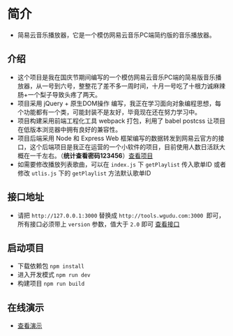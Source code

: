 # 简介

- 简易云音乐播放器，它是一个模仿网易云音乐PC端简约版的音乐播放器。

## 介绍

- 这个项目是我在国庆节期间编写的一个模仿网易云音乐PC端的简易版音乐播放器，从一号到六号，整整花了差不多一周时间，十月一号吃了十根力诚麻辣肠+一个梨子导致头疼了两天。
- 项目采用 jQuery + 原生DOM操作 编写，我正在学习面向对象编程思想，每个功能都有一个类，可能封装不是友好，毕竟现在还在努力学习中。
- 项目构建采用前端工程化工具 webpack 打包，利用了 babel postcss 让项目在低版本浏览器中拥有良好的兼容性。
- 项目后端采用 Node 和 Express Web 框架编写的数据转发到网易云官方的接口，这个后端项目是我正在运营的一个小软件的项目，目前使用人数日活跃大概在一千左右。（**统计查看密码123456**）[查看项目](http://tools.wgudu.com/)
- 如需要修改播放列表歌曲，可以在 `index.js` 下 `getPlaylist` 传入歌单ID 或者修改 `utlis.js` 下的 `getPlaylist` 方法默认歌单ID

## 接口地址

- 请把 `http://127.0.0.1:3000` 替换成 `http://tools.wgudu.com:3000 `即可，所有接口必须带上 `version` 参数，值大于 `2.0` 即可 [查看接口](https://docs.apipost.cn/preview/1d639e41528dc6c3/34ca9e82bc17bd23)

## 启动项目

- 下载依赖包 `npm install`
- 进入开发模式 `npm run dev`
- 构建项目 `npm run build`

## 在线演示

- [查看演示](http://tools.wgudu.com:3000/)